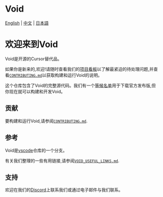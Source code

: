 # Void

[English](./README_EN.md) | [中文](./README_CN.md) | [日本語](./README_JP.md)

# 欢迎来到Void

Void是开源的Cursor替代品。

如果你是新来的,欢迎!请随时查看我们的[项目看板](https://github.com/orgs/voideditor/projects/2/views/3)以了解最紧迫的待处理问题,并查看[`CONTRIBUTING.md`](https://github.com/voideditor/void/blob/main/CONTRIBUTING.md)以获取构建和运行Void的说明。

这个仓库包含了Void的完整源代码。我们有一个[等候名单](https://voideditor.com/email)用于下载官方发布版,但你现在就可以构建和开发Void。

## 贡献

要构建和运行Void,请参阅[`CONTRIBUTING.md`](https://github.com/voideditor/void/blob/main/CONTRIBUTING.md).

## 参考

Void是[vscode](https://github.com/microsoft/vscode)仓库的一个分支。

有关我们整理的一些有用链接,请参阅[`VOID_USEFUL_LINKS.md`](https://github.com/voideditor/void/blob/main/VOID_USEFUL_LINKS.md).


## 支持
欢迎在我们的[Discord](https://discord.gg/PspNkKG5wt)上联系我们或通过电子邮件与我们联系。
